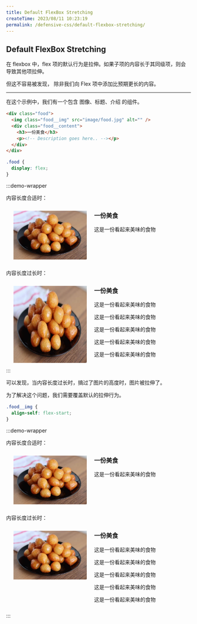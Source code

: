 ```yaml
---
title: Default FlexBox Stretching
createTime: 2023/08/11 10:23:19
permalink: /defensive-css/default-flexbox-stretching/
---
```


## Default FlexBox Stretching

在 flexbox 中，flex 项的默认行为是拉伸。如果子项的内容长于其同级项，则会导致其他项拉伸。

但这不容易被发现， 除非我们向 Flex 项中添加比预期更长的内容。

---

在这个示例中，我们有一个包含 图像、标题、介绍 的组件。

```html
<div class="food">
  <img class="food__img" src="image/food.jpg" alt="" />
  <div class="food__content">
    <h3>一份美食</h3>
    <p><!-- Description goes here.. --></p>
  </div>
</div>
```

```css
.food {
  display: flex;
}
```

<style>
.food-wrapper-110 {
  display: flex;
  padding: 12px 20px;
  background: var(--vp-c-bg);
  border-radius: 5px;
  border: 1px solid var(--vp-c-divider);
  box-shadow: var(--vp-shadow-2);
}
.food-wrapper-110 .food__img {
  width: 200px;
}
.food-wrapper-110 .food__img.start {
  align-self: flex-start;
}
.food-wrapper-110 .food__content {
  padding: 0 20px;
}
.food-wrapper-110 .food__content h3 {
  margin-top: 0;
}
</style>

:::demo-wrapper

<p>内容长度合适时：</p>
<div class="food-wrapper-110">
  <img class="food__img" src="/images/defensive-css/ratio.png" alt="" />
  <div class="food__content">
    <h3>一份美食</h3>
    <p>这是一份看起来美味的食物</p>
  </div>
</div>

<p>内容长度过长时：</p>
<div class="food-wrapper-110">
  <img class="food__img" src="/images/defensive-css/ratio.png" alt="" />
  <div class="food__content">
    <h3>一份美食</h3>
    <p>这是一份看起来美味的食物</p>
    <p>这是一份看起来美味的食物</p>
    <p>这是一份看起来美味的食物</p>
    <p>这是一份看起来美味的食物</p>
    <p>这是一份看起来美味的食物</p>
  </div>
</div>
:::

可以发现，当内容长度过长时，搞过了图片的高度时，图片被拉伸了。

为了解决这个问题，我们需要覆盖默认的拉伸行为。

```css
.food__img {
  align-self: flex-start;
}
```

:::demo-wrapper

<p>内容长度合适时：</p>
<div class="food-wrapper-110">
  <img class="food__img start" src="/images/defensive-css/ratio.png" alt="" />
  <div class="food__content">
    <h3>一份美食</h3>
    <p>这是一份看起来美味的食物</p>
  </div>
</div>

<p>内容长度过长时：</p>
<div class="food-wrapper-110">
  <img class="food__img start" src="/images/defensive-css/ratio.png" alt="" />
  <div class="food__content">
    <h3>一份美食</h3>
    <p>这是一份看起来美味的食物</p>
    <p>这是一份看起来美味的食物</p>
    <p>这是一份看起来美味的食物</p>
    <p>这是一份看起来美味的食物</p>
    <p>这是一份看起来美味的食物</p>
  </div>
</div>
:::
